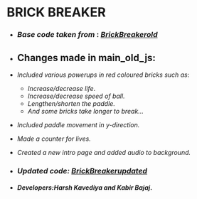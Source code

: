 ﻿
   # **BRICK BREAKER**
  

 -  ### *Base code taken from* : [*BrickBreakerold*](https://github.com/Anomaly42/BrickBreaker-JS) 
 - ## Changes made in main_old_js:
 
 -   *Included  various powerups in red coloured bricks such as*:
        -  *Increase/decrease life*.
        - *Increase/decrease speed of ball.*
        - *Lengthen/shorten the paddle.*
        - *And some bricks take longer to break...*
        
   
 - *Included paddle movement in y-direction.*
 - *Made a counter for lives.*
 - *Created a new intro page and added audio to background.*
   
 
 - ### *Updated code: [BrickBreakerupdated](https://github.com/kabirbajaj123/BRICKBREAKER.GameChangers)*
 - #### *Developers:Harsh Kavediya and Kabir Bajaj*.

